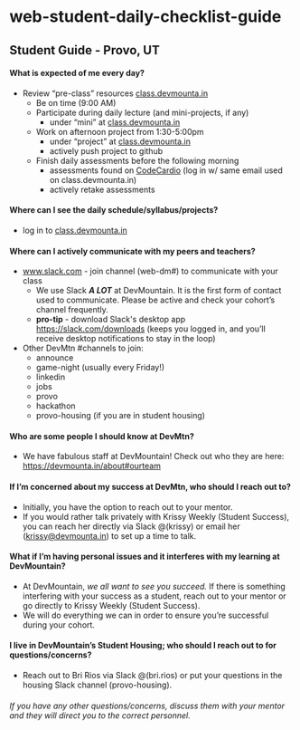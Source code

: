 # web-student-daily-checklist-guide


## Student Guide - Provo, UT


####  What is expected of me every day?

* Review “pre-class” resources [class.devmounta.in](http://class.devmounta.in/#/)
  * Be on time (9:00 AM)
  * Participate during daily lecture (and mini-projects, if any)
    * under “mini” at [class.devmounta.in](http://class.devmounta.in/#/)
  * Work on afternoon project from 1:30-5:00pm
    * under “project” at [class.devmounta.in](http://class.devmounta.in/#/)
    * actively push project to github
  * Finish daily assessments before the following morning
    * assessments found on [CodeCardio](https://codecard.io/) (log in w/ same email used on class.devmounta.in)
    * actively retake assessments


#### Where can I see the daily schedule/syllabus/projects?

* log in to [class.devmounta.in](http://class.devmounta.in/#/)


#### Where can I actively communicate with my peers and teachers?

* www.slack.com - join channel (web-dm#) to communicate with your class
  * We use Slack _**A LOT**_  at DevMountain. It is the first form of contact used to communicate.
    Please be active and check your cohort’s channel frequently.
  * **pro-tip** - download Slack's desktop app https://slack.com/downloads (keeps you logged in, and
    you’ll receive desktop notifications to stay in the loop)
* Other DevMtn #channels to join:
  * announce
  * game-night (usually every Friday!)
  * linkedin
  * jobs
  * provo
  * hackathon
  * provo-housing (if you are in student housing)


#### Who are some people I should know at DevMtn?

* We have fabulous staff at DevMountain! Check out who they are here: https://devmounta.in/about#ourteam


#### If I’m concerned about my success at DevMtn, who should I reach out to?

* Initially, you have the option to reach out to your mentor.
* If you would rather talk privately with Krissy Weekly (Student Success), you can reach her directly via Slack
  @(krissy) or email her (krissy@devmounta.in) to set up a time to talk.


#### What if I’m having personal issues and it interferes with my learning at DevMountain?

* At DevMountain, _we all want to see you succeed._ If there is something interfering with your success as a
  student, reach out to your mentor or go directly to Krissy Weekly (Student Success).
* We will do everything we can in order to ensure you’re successful during your cohort.


#### I live in DevMountain’s Student Housing; who should I reach out to for questions/concerns?

  * Reach out to Bri Rios via Slack @(bri.rios) or put your questions in the housing Slack channel (provo-housing).


###### If you have any other questions/concerns, discuss them with your mentor and they will direct you to the correct personnel.

